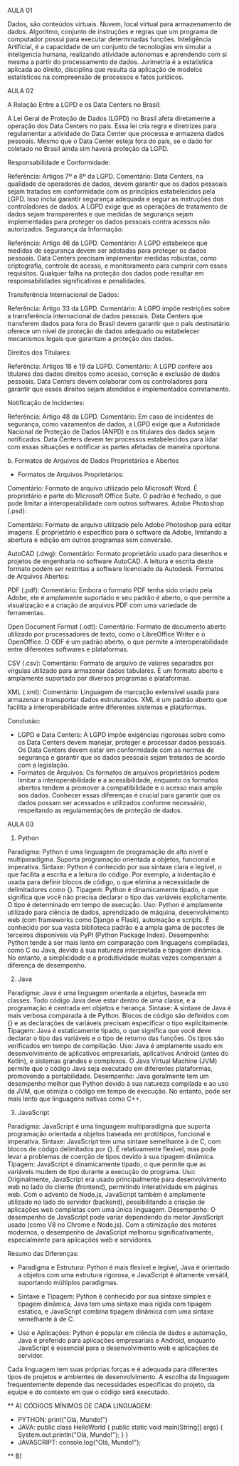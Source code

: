 AULA 01


Dados, são conteúdos virtuais.
Nuvem, local virtual para armazenamento de dados.
Algoritmo, conjunto de instruções e regras que um programa de computador possui para executar determinadas funções.
Inteligência Artificial, é a capacidade de um conjunto de tecnologias em simular a inteligencia humana, realizando atividade autonomas e aprendendo com si mesma a partir do processamento de dados.
Jurimetria é a estatistica aplicada ao direito, disciplina que resulta da aplicação de modelos estatísticos na compreensão de processos e fatos jurídicos.



AULA 02

A Relação Entre a LGPD e os Data Centers no Brasil:

A Lei Geral de Proteção de Dados (LGPD) no Brasil afeta diretamente a operação dos Data Centers no país. Essa lei cria regra e diretrizes para regulamentar a atividade do Data Center que  processa e armazena dados pessoais. Mesmo que o Data Center esteja fora do país, se o dado for coletado no Brasil ainda sim haverá proteção da LGPD.

Responsabilidade e Conformidade:

Referência: Artigos 7º e 8º da LGPD.
Comentário: Data Centers, na qualidade de operadores de dados, devem garantir que os dados pessoais sejam tratados em conformidade com os princípios estabelecidos pela LGPD. Isso inclui garantir segurança adequada e seguir as instruções dos controladores de dados. A LGPD exige que as operações de tratamento de dados sejam transparentes e que medidas de segurança sejam implementadas para proteger os dados pessoais contra acessos não autorizados.
Segurança da Informação:

Referência: Artigo 46 da LGPD.
Comentário: A LGPD estabelece que medidas de segurança devem ser adotadas para proteger os dados pessoais. Data Centers precisam implementar medidas robustas, como criptografia, controle de acesso, e monitoramento para cumprir com esses requisitos. Qualquer falha na proteção dos dados pode resultar em responsabilidades significativas e penalidades.

Transferência Internacional de Dados:

Referência: Artigo 33 da LGPD.
Comentário: A LGPD impõe restrições sobre a transferência internacional de dados pessoais. Data Centers que transferem dados para fora do Brasil devem garantir que o país destinatário oferece um nível de proteção de dados adequado ou estabelecer mecanismos legais que garantam a proteção dos dados.

Direitos dos Titulares:

Referência: Artigos 18 e 19 da LGPD.
Comentário: A LGPD confere aos titulares dos dados direitos como acesso, correção e exclusão de dados pessoais. Data Centers devem colaborar com os controladores para garantir que esses direitos sejam atendidos e implementados corretamente.

Notificação de Incidentes:

Referência: Artigo 48 da LGPD.
Comentário: Em caso de incidentes de segurança, como vazamentos de dados, a LGPD exige que a Autoridade Nacional de Proteção de Dados (ANPD) e os titulares dos dados sejam notificados. Data Centers devem ter processos estabelecidos para lidar com essas situações e notificar as partes afetadas de maneira oportuna.

b. Formatos de Arquivos de Dados Proprietários e Abertos

* Formatos de Arquivos Proprietários:

Comentário: Formato de arquivo utilizado pelo Microsoft Word. É proprietário e parte do Microsoft Office Suite. O padrão é fechado, o que pode limitar a interoperabilidade com outros softwares.
Adobe Photoshop (.psd):

Comentário: Formato de arquivo utilizado pelo Adobe Photoshop para editar imagens. É proprietário e específico para o software da Adobe, limitando a abertura e edição em outros programas sem conversão.

AutoCAD (.dwg):
Comentário: Formato proprietário usado para desenhos e projetos de engenharia no software AutoCAD. A leitura e escrita deste formato podem ser restritas a software licenciado da Autodesk.
Formatos de Arquivos Abertos:

PDF (.pdf):
Comentário: Embora o formato PDF tenha sido criado pela Adobe, ele é amplamente suportado e seu padrão é aberto, o que permite a visualização e a criação de arquivos PDF com uma variedade de ferramentas.

Open Document Format (.odt):
Comentário: Formato de documento aberto utilizado por processadores de texto, como o LibreOffice Writer e o OpenOffice. O ODF é um padrão aberto, o que permite a interoperabilidade entre diferentes softwares e plataformas.

CSV (.csv):
Comentário: Formato de arquivo de valores separados por vírgulas utilizado para armazenar dados tabulares. É um formato aberto e amplamente suportado por diversos programas e plataformas.

XML (.xml):
Comentário: Linguagem de marcação extensível usada para armazenar e transportar dados estruturados. XML é um padrão aberto que facilita a interoperabilidade entre diferentes sistemas e plataformas.

Conclusão:
* LGPD e Data Centers: A LGPD impõe exigências rigorosas sobre como os Data Centers devem manejar, proteger e processar dados pessoais. Os Data Centers devem estar em conformidade com as normas de segurança e garantir que os dados pessoais sejam tratados de acordo com a legislação.
* Formatos de Arquivos: Os formatos de arquivos proprietários podem limitar a interoperabilidade e a acessibilidade, enquanto os formatos abertos tendem a promover a compatibilidade e o acesso mais amplo aos dados. Conhecer essas diferenças é crucial para garantir que os dados possam ser acessados e utilizados conforme necessário, respeitando as regulamentações de proteção de dados.




AULA 03


1. Python

Paradigma: Python é uma linguagem de programação de alto nível e multiparadigma. Suporta programação orientada a objetos, funcional e imperativa.
Sintaxe: Python é conhecido por sua sintaxe clara e legível, o que facilita a escrita e a leitura do código. Por exemplo, a indentação é usada para definir blocos de código, o que elimina a necessidade de delimitadores como {}.
Tipagem: Python é dinamicamente tipado, o que significa que você não precisa declarar o tipo das variáveis explicitamente. O tipo é determinado em tempo de execução.
Uso: Python é amplamente utilizado para ciência de dados, aprendizado de máquina, desenvolvimento web (com frameworks como Django e Flask), automação e scripts. É conhecido por sua vasta biblioteca padrão e a ampla gama de pacotes de terceiros disponíveis via PyPI (Python Package Index).
Desempenho: Python tende a ser mais lento em comparação com linguagens compiladas, como C ou Java, devido à sua natureza interpretada e tipagem dinâmica. No entanto, a simplicidade e a produtividade muitas vezes compensam a diferença de desempenho.

2. Java

Paradigma: Java é uma linguagem orientada a objetos, baseada em classes. Todo código Java deve estar dentro de uma classe, e a programação é centrada em objetos e herança.
Sintaxe: A sintaxe de Java é mais verbosa comparada à de Python. Blocos de código são definidos com {} e as declarações de variáveis precisam especificar o tipo explicitamente.
Tipagem: Java é estaticamente tipado, o que significa que você deve declarar o tipo das variáveis e o tipo de retorno das funções. Os tipos são verificados em tempo de compilação.
Uso: Java é amplamente usado em desenvolvimento de aplicativos empresariais, aplicativos Android (antes do Kotlin), e sistemas grandes e complexos. O Java Virtual Machine (JVM) permite que o código Java seja executado em diferentes plataformas, promovendo a portabilidade.
Desempenho: Java geralmente tem um desempenho melhor que Python devido à sua natureza compilada e ao uso da JVM, que otimiza o código em tempo de execução. No entanto, pode ser mais lento que linguagens nativas como C++.

3. JavaScript

Paradigma: JavaScript é uma linguagem multiparadigma que suporta programação orientada a objetos baseada em protótipos, funcional e imperativa.
Sintaxe: JavaScript tem uma sintaxe semelhante à de C, com blocos de código delimitados por {}. É relativamente flexível, mas pode levar a problemas de coerção de tipos devido à sua tipagem dinâmica.
Tipagem: JavaScript é dinamicamente tipado, o que permite que as variáveis mudem de tipo durante a execução do programa.
Uso: Originalmente, JavaScript era usado principalmente para desenvolvimento web no lado do cliente (frontend), permitindo interatividade em páginas web. Com o advento de Node.js, JavaScript também é amplamente utilizado no lado do servidor (backend), possibilitando a criação de aplicações web completas com uma única linguagem.
Desempenho: O desempenho de JavaScript pode variar dependendo do motor JavaScript usado (como V8 no Chrome e Node.js). Com a otimização dos motores modernos, o desempenho de JavaScript melhorou significativamente, especialmente para aplicações web e servidores.

Resumo das Diferenças:

* Paradigma e Estrutura: Python é mais flexível e legível, Java é orientado a objetos com uma estrutura rigorosa, e JavaScript é altamente versátil, suportando múltiplos paradigmas.

* Sintaxe e Tipagem: Python é conhecido por sua sintaxe simples e tipagem dinâmica, Java tem uma sintaxe mais rígida com tipagem estática, e JavaScript combina tipagem dinâmica com uma sintaxe semelhante à de C.

* Uso e Aplicações: Python é popular em ciência de dados e automação, Java é preferido para aplicações empresariais e Android, enquanto JavaScript é essencial para o desenvolvimento web e aplicações de servidor.

Cada linguagem tem suas próprias forças e é adequada para diferentes tipos de projetos e ambientes de desenvolvimento. A escolha da linguagem frequentemente depende das necessidades específicas do projeto, da equipe e do contexto em que o código será executado.


** A) CÓDIGOS MÍNIMOS DE CADA LINGUAGEM:

* PYTHON: print("Olá, Mundo!")
* JAVA: public class HelloWorld {
    public static void main(String[] args) {
        System.out.println("Olá, Mundo!");
    }
}
* JAVASCRIPT: console.log("Olá, Mundo!");

** B) 



